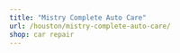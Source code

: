 ```yaml
---
title: "Mistry Complete Auto Care"
url: /houston/mistry-complete-auto-care/
shop: car repair
---
```

